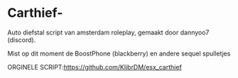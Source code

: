 # Carthief-

Auto diefstal script van amsterdam roleplay, gemaakt door dannyoo7 (discord).

Mist op dit moment de BoostPhone (blackberry) en andere sequel spulletjes

ORGINELE SCRIPT:https://github.com/KlibrDM/esx_carthief
